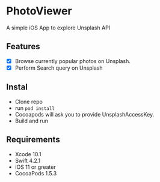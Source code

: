 # PhotoViewer

A simple iOS App to explore Unsplash API

## Features

- [x] Browse currently popular photos on Unsplash.
- [x] Perform Search query on Unsplash

## Instal

- Clone repo
- run `pod install` 
- Cocoapods will ask you to provide UnsplashAccessKey. 
- Build and run 


## Requirements

- Xcode 10.1
- Swift 4.2.1
- iOS 11 or greater
- CocoaPods 1.5.3
